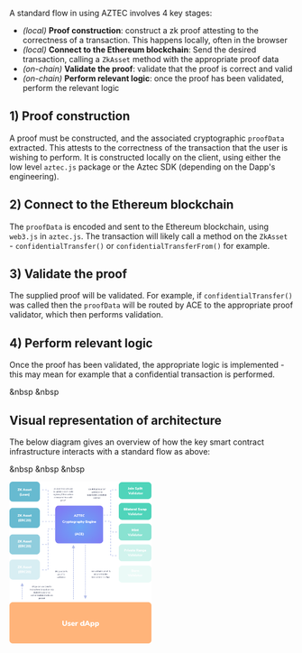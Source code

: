 A standard flow in using AZTEC involves 4 key stages:

-   _(local)_ **Proof construction**: construct a zk proof attesting to the correctness of a transaction. This happens locally, often in the browser
-   _(local)_ **Connect to the Ethereum blockchain**: Send the desired transaction, calling a `ZkAsset` method with the appropriate proof data
-   _(on-chain)_ **Validate the proof**: validate that the proof is correct and valid
-   _(on-chain)_ **Perform relevant logic**: once the proof has been validated, perform the relevant logic

## 1) Proof construction

A proof must be constructed, and the associated cryptographic `proofData` extracted. This attests to the correctness of the transaction that the user is wishing to perform. It is constructed locally on the client, using either the low level `aztec.js` package or the Aztec SDK (depending on the Dapp's engineering).

## 2) Connect to the Ethereum blockchain

The `proofData` is encoded and sent to the Ethereum blockchain, using `web3.js` in `aztec.js`. The transaction will likely call a method on the `ZkAsset` - `confidentialTransfer()` or `confidentialTransferFrom()` for example.

## 3) Validate the proof

The supplied proof will be validated. For example, if `confidentialTransfer()` was called then the `proofData` will be routed by ACE to the appropriate proof validator, which then performs validation.

## 4) Perform relevant logic

Once the proof has been validated, the appropriate logic is implemented - this may mean for example that a confidential transaction is performed.

&nbsp
&nbsp

## Visual representation of architecture

The below diagram gives an overview of how the key smart contract infrastructure interacts with a standard flow as above:

&nbsp
&nbsp
&nbsp

<img src="../../../images/architectureOverview.png" width="50%">
